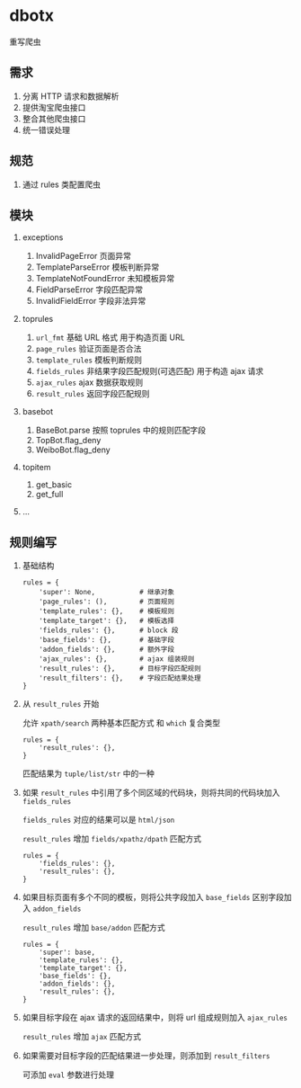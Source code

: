 # dbotx

重写爬虫

## 需求

1. 分离 HTTP 请求和数据解析
2. 提供淘宝爬虫接口
3. 整合其他爬虫接口
4. 统一错误处理

## 规范

1. 通过 rules 类配置爬虫

## 模块

1. exceptions

   1. InvalidPageError       页面异常
   2. TemplateParseError     模板判断异常
   3. TemplateNotFoundError  未知模板异常
   4. FieldParseError        字段匹配异常
   5. InvalidFieldError      字段非法异常
2. toprules

   1. `url_fmt`             基础 URL 格式 用于构造页面 URL
   2. `page_rules`          验证页面是否合法
   3. `template_rules`      模板判断规则
   4. `fields_rules`        非结果字段匹配规则(可选匹配) 用于构造 ajax 请求
   5. `ajax_rules`          ajax 数据获取规则
   6. `result_rules`        返回字段匹配规则
3. basebot

   1. BaseBot.parse 按照 toprules 中的规则匹配字段
   2. TopBot.flag_deny
   3. WeiboBot.flag_deny
4. topitem

   1. get_basic
   2. get_full
5. ...

## 规则编写

1. 基础结构

   ```
   rules = {
       'super': None,           # 继承对象
       'page_rules': (),        # 页面规则
       'template_rules': {},    # 模板规则
       'template_target': {},   # 模板选择
       'fields_rules': {},      # block 段
       'base_fields': {},       # 基础字段
       'addon_fields': {},      # 额外字段
       'ajax_rules': {},        # ajax 组装规则
       'result_rules': {},      # 目标字段匹配规则
       'result_filters': {},    # 字段匹配结果处理
   }
   ```
2. 从 `result_rules` 开始

   允许 `xpath/search` 两种基本匹配方式 和 `which` 复合类型

   ```
   rules = {
       'result_rules': {},
   }
   ```

   匹配结果为 `tuple/list/str` 中的一种
3. 如果 `result_rules` 中引用了多个同区域的代码块，则将共同的代码块加入 `fields_rules`

   `fields_rules` 对应的结果可以是 `html/json`

   `result_rules` 增加 `fields/xpathz/dpath` 匹配方式

   ```
   rules = {
       'fields_rules': {},
       'result_rules': {},
   }
   ```
4. 如果目标页面有多个不同的模板，则将公共字段加入 `base_fields` 区别字段加入 `addon_fields`

   `result_rules` 增加 `base/addon` 匹配方式

   ```
   rules = {
       'super': base,
       'template_rules': {},
       'template_target': {},
       'base_fields': {},
       'addon_fields': {},
       'result_rules': {},
   }
   ```
5. 如果目标字段在 ajax 请求的返回结果中，则将 url 组成规则加入 `ajax_rules`

   `result_rules` 增加 `ajax` 匹配方式
6. 如果需要对目标字段的匹配结果进一步处理，则添加到 `result_filters`

   可添加 `eval` 参数进行处理
